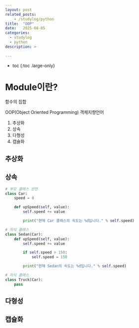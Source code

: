 ```yaml
---
layout: post
related_posts:
    - /studylog/python
title:  "OOP"
date:   2025-08-05
categories:
  - studylog
  - python
description: >
  
---
```

* toc
{:toc .large-only}

# Module이란?
함수의 집합

OOP(Object Oriented Programming) 객체지향언어
1. 추상화
2. 상속
3. 다형성
4. 캡슐화

## 추상화

## 상속
```python
# 부모 클래스 선언
class Car:
    speed = 0

    def upSpeed(self, value):
        self.speed += value

        print("현재 Car 클래스의 속도는 %d입니다." % self.speed)

# 자식 클래스
class Sedan(Car):
    def upSpeed(self, value):
        self.speed += value

        if self.speed > 150:
            self.speed = 150

        print("현재 Sedan의 속도는 %d입니다." % self.speed)

# 자식 클래스
class Truck(Car):
    pass
```
## 다형성

## 캡슐화






